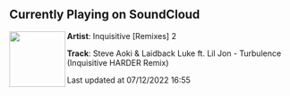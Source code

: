 ## Currently Playing on SoundCloud

[<img align="left" width="100" src="https://i1.sndcdn.com/artworks-FwWvAPS9f8ESUKtj-sTwbbQ-t500x500.jpg">](https://soundcloud.com/inquisitiveremixes2/turbulenceremix)

**Artist**: Inquisitive [Remixes] 2 

**Track**: Steve Aoki & Laidback Luke ft. Lil Jon - Turbulence (Inquisitive HARDER Remix)

Last updated at 07/12/2022 16:55
